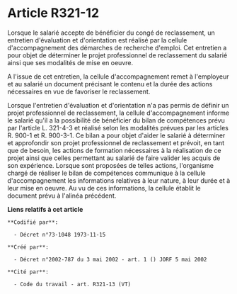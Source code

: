 # Article R321-12

Lorsque le salarié accepte de bénéficier du congé de reclassement, un entretien d'évaluation et d'orientation est réalisé par
la cellule d'accompagnement des démarches de recherche d'emploi. Cet entretien a pour objet de déterminer le projet
professionnel de reclassement du salarié ainsi que ses modalités de mise en oeuvre.

A l'issue de cet entretien, la cellule d'accompagnement remet à l'employeur et au salarié un document précisant le contenu et
la durée des actions nécessaires en vue de favoriser le reclassement.

Lorsque l'entretien d'évaluation et d'orientation n'a pas permis de définir un projet professionnel de reclassement, la
cellule d'accompagnement informe le salarié qu'il a la possibilité de bénéficier du bilan de compétences prévu par l'article
L. 321-4-3 et réalisé selon les modalités prévues par les articles R. 900-1 et R. 900-3-1. Ce bilan a pour objet d'aider le
salarié à déterminer et approfondir son projet professionnel de reclassement et prévoit, en tant que de besoin, les actions
de formation nécessaires à la réalisation de ce projet ainsi que celles permettant au salarié de faire valider les acquis de
son expérience. Lorsque sont proposées de telles actions, l'organisme chargé de réaliser le bilan de compétences communique à
la cellule d'accompagnement les informations relatives à leur nature, à leur durée et à leur mise en oeuvre. Au vu de ces
informations, la cellule établit le document prévu à l'alinéa précédent.

**Liens relatifs à cet article**

	**Codifié par**:

	  - Décret n°73-1048 1973-11-15

	**Créé par**:

	  - Décret n°2002-787 du 3 mai 2002 - art. 1 () JORF 5 mai 2002

	**Cité par**:

	  - Code du travail - art. R321-13 (VT)
